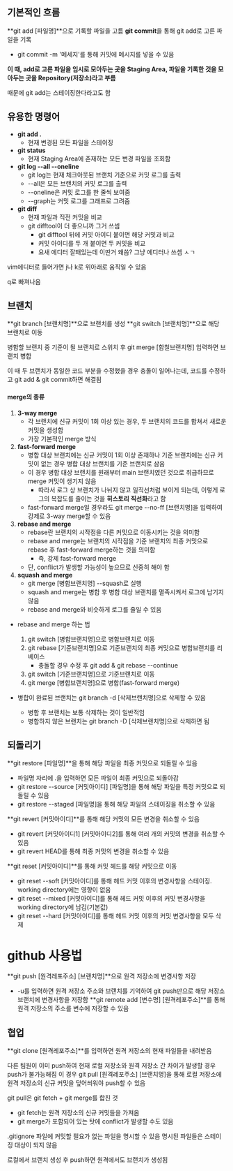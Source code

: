 
## 기본적인 흐름

**git add [파일명]**으로 기록할 파일을 고름
**git commit**을 통해 git add로 고른 파일을 기록
- git commit -m '메세지'를 통해 커밋에 메시지를 넣을 수 있음

**이 때, add로 고른 파일을 임시로 모아두는 곳을 Staging Area, 파일을 기록한 것을 모아두는 곳을 Repository(저장소)라고 부름**

때문에 git add는 스테이징한다라고도 함

## 유용한 명령어

- **git add .**
  - 현재 변경된 모든 파일을 스테이징
- **git status**
  - 현재 Staging Area에 존재하는 모든 변경 파일을 조회함
- **git log --all --oneline**
  - git log는 현재 체크아웃된 브랜치 기준으로 커밋 로그를 출력
  - --all은 모든 브랜치의 커밋 로그를 출력
  - --oneline은 커밋 로그를 한 줄씩 보여줌
  - --graph는 커밋 로그를 그래프로 그려줌
- **git diff**
  - 현재 파일과 직전 커밋을 비교
  - git difftool이 더 좋으니까 그거 쓰셈
    - git difftool 뒤에 커밋 아이디 붙이면 해당 커밋과 비교
    - 커밋 아이디를 두 개 붙이면 두 커밋을 비교
    - 요새 에디터 잘돼있는데 이딴거 왜씀? 그냥 에디터나 쓰셈 ㅅㄱ

vim에디터로 들어가면 j나 k로 위아래로 움직일 수 있음

q로 빠져나옴

## 브랜치

**git branch [브랜치명]**으로 브랜치를 생성
**git switch [브랜치명]**으로 해당 브랜치로 이동

병합할 브랜치 중 기준이 될 브랜치로 스위치 후 git merge [합칠브랜치명] 입력하면 브랜치 병합 

이 때 두 브랜치가 동일한 코드 부분을 수정했을 경우 충돌이 일어나는데, 코드를 수정하고 git add & git commit하면 해결됨

#### merge의 종류

1. **3-way merge**
   - 각 브랜치에 신규 커밋이 1회 이상 있는 경우, 두 브랜치의 코드를 합쳐서 새로운 커밋을 생성함
   - 가장 기본적인 merge 방식
2. **fast-forward merge**
   - 병합 대상 브랜치에는 신규 커밋이 1회 이상 존재하나 기준 브랜치에는 신규 커밋이 없는 경우 병합 대상 브랜치를 기준 브랜치로 삼음
   - 이 경우 병합 대상 브랜치를 원래부터 main 브랜치였던 것으로 취급하므로 merge 커밋이 생기지 않음
     - 따라서 로그 상 브랜치가 나뉘지 않고 일직선처럼 보이게 되는데, 이렇게 로그의 복잡도를 줄이는 것을 **히스토리 직선화**라고 함
   - fast-forward merge일 경우라도 git merge --no-ff [브랜치명]을 입력하여 강제로 3-way merge할 수 있음
3. **rebase and merge**
   - rebase란 브랜치의 시작점을 다른 커밋으로 이동시키는 것을 의미함
   - rebase and merge는 브랜치의 시작점을 기준 브랜치의 최종 커밋으로 rebase 후 fast-forward merge하는 것을 의미함
     - 즉, 강제 fast-forward merge
   - 단, conflict가 발생할 가능성이 높으므로 신중히 해야 함
4. **squash and merge**
   - git merge [병합브랜치명] --squash로 실행
   - squash and merge는 병합 후 병합 대상 브랜치를 멸족시켜서 로그에 남기지 않음
   - rebase and merge와 비슷하게 로그를 줄일 수 있음

- rebase and merge 하는 법
  1. git switch [병합브랜치명]으로 병합브랜치로 이동
  2. git rebase [기준브랜치명]으로 기준브랜치의 최종 커밋으로 병합브랜치를 리베이스
     - 충돌할 경우 수정 후 git add & git rebase --continue
  3. git switch [기준브랜치명]으로 기준브랜치로 이동
  4. git merge [병합브랜치명]으로 병합(fast-forward merge)

- 병합이 완료된 브랜치는 git branch -d [삭제브랜치명]으로 삭제할 수 있음
  - 병합 후 브랜치는 보통 삭제하는 것이 일반적임
  - 병합하지 않은 브랜치는 git branch -D [삭제브랜치명]으로 삭제하면 됨


## 되돌리기

**git restore [파일명]**을 통해 해당 파일을 최종 커밋으로 되돌릴 수 있음
- 파일명 자리에 .을 입력하면 모든 파일이 최종 커밋으로 되돌아감
- git restore --source [커밋아이디] [파일명]을 통해 해당 파일을 특정 커밋으로 되돌릴 수 있음
- git restore --staged [파일명]을 통해 해당 파일의 스테이징을 취소할 수 있음

**git revert [커밋아이디]**를 통해 해당 커밋의 모든 변경을 취소할 수 있음
- git revert [커밋아이디1] [커밋아이디2]를 통해 여러 개의 커밋의 변경을 취소할 수 있음
- git revert HEAD를 통해 최종 커밋의 변경을 취소할 수 있음

**git reset [커밋아이디]**를 통해 커밋 헤드를 해당 커밋으로 이동
- git reset --soft [커밋아이디]를 통해 헤드 커밋 이후의 변경사항을 스테이징. working directory에는 영향이 없음
- git reset --mixed [커밋아이디]를 통해 헤드 커밋 이후의 커밋 변경사항을 working directory에 남김(기본값)
- git reset --hard [커밋아이디]를 통해 헤드 커밋 이후의 커밋 변경사항을 모두 삭제


# github 사용법

**git push [원격레포주소] [브랜치명]**으로 원격 저장소에 변경사항 저장
- -u를 입력하면 원격 저장소 주소와 브랜치를 기억하여 git push만으로 해당 저장소 브랜치에 변경사항을 저장함
**git remote add [변수명] [원격레포주소]**를 통해 원격 저장소의 주소를 변수에 저장할 수 있음

## 협업

**git clone [원격레포주소]**를 입력하면 원격 저장소의 현재 파일들을 내려받음

다른 팀원이 이미 push하여 현재 로컬 저장소와 원격 저장소 간 차이가 발생할 경우 push가 불가능해짐
이 경우 git pull [원격레포주소] [브랜치명]을 통해 로컬 저장소에 원격 저장소의 신규 커밋을 덮어씌워야 push할 수 있음

git pull은 git fetch + git merge를 합친 것
- git fetch는 원격 저장소의 신규 커밋들을 가져옴
- git merge가 포함되어 있는 탓에 conflict가 발생할 수도 있음

.gitignore 파일에 커밋할 필요가 없는 파일을 명시할 수 있음
명시된 파일들은 스테이징 대상이 되지 않음

로컬에서 브랜치 생성 후 push하면 원격에서도 브랜치가 생성됨